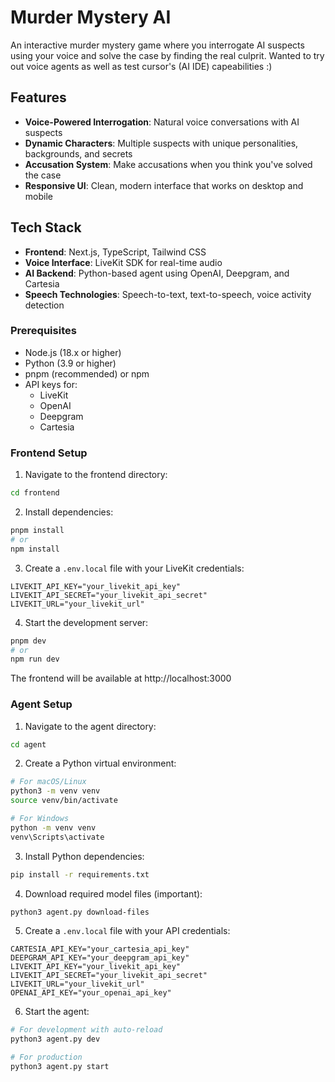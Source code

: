 # Murder Mystery AI

An interactive murder mystery game where you interrogate AI suspects using your voice and solve the case by finding the real culprit. Wanted to try out voice agents as well as test cursor's (AI IDE) capeabilities :)

## Features

- **Voice-Powered Interrogation**: Natural voice conversations with AI suspects
- **Dynamic Characters**: Multiple suspects with unique personalities, backgrounds, and secrets
- **Accusation System**: Make accusations when you think you've solved the case
- **Responsive UI**: Clean, modern interface that works on desktop and mobile

## Tech Stack

- **Frontend**: Next.js, TypeScript, Tailwind CSS
- **Voice Interface**: LiveKit SDK for real-time audio
- **AI Backend**: Python-based agent using OpenAI, Deepgram, and Cartesia
- **Speech Technologies**: Speech-to-text, text-to-speech, voice activity detection


### Prerequisites

- Node.js (18.x or higher)
- Python (3.9 or higher)
- pnpm (recommended) or npm
- API keys for:
  - LiveKit
  - OpenAI
  - Deepgram
  - Cartesia

### Frontend Setup

1. Navigate to the frontend directory:

```bash
cd frontend
```

2. Install dependencies:

```bash
pnpm install
# or
npm install
```

3. Create a `.env.local` file with your LiveKit credentials:

```
LIVEKIT_API_KEY="your_livekit_api_key"
LIVEKIT_API_SECRET="your_livekit_api_secret"
LIVEKIT_URL="your_livekit_url"
```

4. Start the development server:

```bash
pnpm dev
# or
npm run dev
```

The frontend will be available at http://localhost:3000

### Agent Setup

1. Navigate to the agent directory:

```bash
cd agent
```

2. Create a Python virtual environment:

```bash
# For macOS/Linux
python3 -m venv venv
source venv/bin/activate

# For Windows
python -m venv venv
venv\Scripts\activate
```

3. Install Python dependencies:

```bash
pip install -r requirements.txt
```

4. Download required model files (important):

```bash
python3 agent.py download-files
```

5. Create a `.env.local` file with your API credentials:

```
CARTESIA_API_KEY="your_cartesia_api_key"
DEEPGRAM_API_KEY="your_deepgram_api_key"
LIVEKIT_API_KEY="your_livekit_api_key"
LIVEKIT_API_SECRET="your_livekit_api_secret"
LIVEKIT_URL="your_livekit_url"
OPENAI_API_KEY="your_openai_api_key"
```

6. Start the agent:

```bash
# For development with auto-reload
python3 agent.py dev

# For production
python3 agent.py start
```
